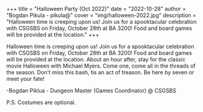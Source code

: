 +++
title = "Halloween Party (Oct 2022)"
date = "2022-10-28"
author = "Bogdan Pikula - pikula@"
cover = "img/halloween-2022.jpg"
description = "Halloween time is creeping upon us! Join us for a spooktacular celebration with CSGSBS on Friday, October 28th at BA 3200! Food and board games will be provided at the location."
+++

Halloween time is creeping upon us! Join us for a spooktacular celebration with CSGSBS on Friday, October 28th at BA 3200! Food and board games will be provided at the location. About an hour after, stay for the classic movie Halloween with Michael Myers. Come one, come all in the threads of the season. Don’t miss this bash, tis an act of treason. Be here by seven or meet your fate!

-Bogdan Piklua - Dungeon Master (Games Coordinator) @ CSGSBS

P.S. Costumes are optional.
